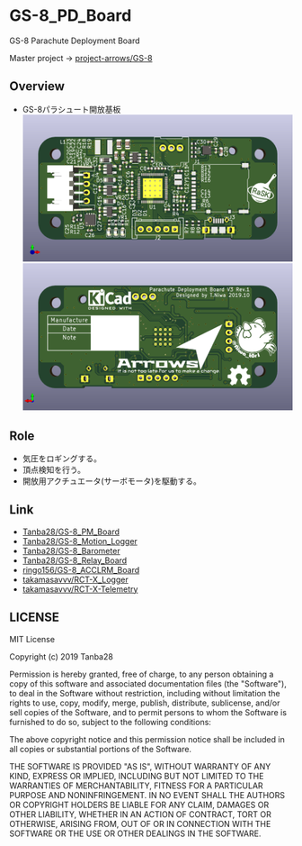 # GS-8_PD_Board
GS-8 Parachute Deployment Board

Master project -> [project-arrows/GS-8](https://github.com/project-arrows/GS-8)

## Overview
 * GS-8パラシュート開放基板
![top](Hard/Picture/top.png)
![bottom](Hard/Picture/bottom.png)

## Role
 * 気圧をロギングする。
 * 頂点検知を行う。
 * 開放用アクチュエータ(サーボモータ)を駆動する。

## Link
 * [Tanba28/GS-8_PM_Board](https://github.com/Tanba28/GS-8_PM_Board)
 * [Tanba28/GS-8_Motion_Logger](https://github.com/Tanba28/GS-8_Motion_Logger)
 * [Tanba28/GS-8_Barometer](https://github.com/Tanba28/GS-8_Barometer)
 * [Tanba28/GS-8_Relay_Board](https://github.com/Tanba28/GS-8_Relay_Board)
 * [ringo156/GS-8_ACCLRM_Board](https://github.com/ringo156/GS-8_ACCLRM_Board)
 * [takamasavvv/RCT-X_Logger](https://github.com/takamasavvv/RCT-X-Logger)
 * [takamasavvv/RCT-X-Telemetry](https://github.com/takamasavvv/RCT-X-Telemetry)
 
## LICENSE
MIT License

Copyright (c) 2019 Tanba28

Permission is hereby granted, free of charge, to any person obtaining a copy
of this software and associated documentation files (the "Software"), to deal
in the Software without restriction, including without limitation the rights
to use, copy, modify, merge, publish, distribute, sublicense, and/or sell
copies of the Software, and to permit persons to whom the Software is
furnished to do so, subject to the following conditions:

The above copyright notice and this permission notice shall be included in all
copies or substantial portions of the Software.

THE SOFTWARE IS PROVIDED "AS IS", WITHOUT WARRANTY OF ANY KIND, EXPRESS OR
IMPLIED, INCLUDING BUT NOT LIMITED TO THE WARRANTIES OF MERCHANTABILITY,
FITNESS FOR A PARTICULAR PURPOSE AND NONINFRINGEMENT. IN NO EVENT SHALL THE
AUTHORS OR COPYRIGHT HOLDERS BE LIABLE FOR ANY CLAIM, DAMAGES OR OTHER
LIABILITY, WHETHER IN AN ACTION OF CONTRACT, TORT OR OTHERWISE, ARISING FROM,
OUT OF OR IN CONNECTION WITH THE SOFTWARE OR THE USE OR OTHER DEALINGS IN THE
SOFTWARE.
